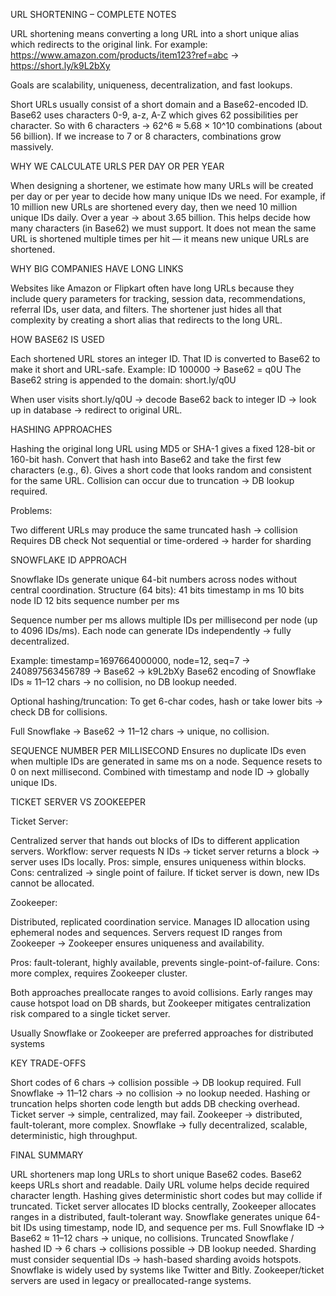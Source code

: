 URL SHORTENING – COMPLETE NOTES

URL shortening means converting a long URL into a short unique alias which redirects to the original link.
For example:
https://www.amazon.com/products/item123?ref=abc
→ https://short.ly/k9L2bXy

Goals are scalability, uniqueness, decentralization, and fast lookups.

Short URLs usually consist of a short domain and a Base62-encoded ID.
Base62 uses characters 0-9, a-z, A-Z which gives 62 possibilities per character.
So with 6 characters → 62^6 ≈ 5.68 × 10^10 combinations (about 56 billion).
If we increase to 7 or 8 characters, combinations grow massively.

WHY WE CALCULATE URLS PER DAY OR PER YEAR

When designing a shortener, we estimate how many URLs will be created per day or per year to decide
how many unique IDs we need. For example, if 10 million new URLs are shortened every day, then
we need 10 million unique IDs daily. Over a year → about 3.65 billion.
This helps decide how many characters (in Base62) we must support.
It does not mean the same URL is shortened multiple times per hit — it means new unique URLs are shortened.

WHY BIG COMPANIES HAVE LONG LINKS

Websites like Amazon or Flipkart often have long URLs because they include query parameters for
tracking, session data, recommendations, referral IDs, user data, and filters.
The shortener just hides all that complexity by creating a short alias that redirects to the long URL.

HOW BASE62 IS USED

Each shortened URL stores an integer ID. That ID is converted to Base62 to make it short and URL-safe.
Example:
ID 100000 → Base62 = q0U
The Base62 string is appended to the domain: short.ly/q0U

When user visits short.ly/q0U → decode Base62 back to integer ID → look up in database → redirect to original URL.

HASHING APPROACHES

Hashing the original long URL using MD5 or SHA-1 gives a fixed 128-bit or 160-bit hash.
Convert that hash into Base62 and take the first few characters (e.g., 6).
Gives a short code that looks random and consistent for the same URL.
Collision can occur due to truncation → DB lookup required.

Problems:

Two different URLs may produce the same truncated hash → collision
Requires DB check
Not sequential or time-ordered → harder for sharding

SNOWFLAKE ID APPROACH

Snowflake IDs generate unique 64-bit numbers across nodes without central coordination.
Structure (64 bits):
41 bits timestamp in ms
10 bits node ID
12 bits sequence number per ms

Sequence number per ms allows multiple IDs per millisecond per node (up to 4096 IDs/ms).
Each node can generate IDs independently → fully decentralized.

Example: timestamp=1697664000000, node=12, seq=7 → 240897563456789 → Base62 → k9L2bXy
Base62 encoding of Snowflake IDs ≈ 11–12 chars → no collision, no DB lookup needed.

Optional hashing/truncation:
To get 6-char codes, hash or take lower bits → check DB for collisions.

Full Snowflake → Base62 → 11–12 chars → unique, no collision.

SEQUENCE NUMBER PER MILLISECOND
Ensures no duplicate IDs even when multiple IDs are generated in same ms on a node.
Sequence resets to 0 on next millisecond.
Combined with timestamp and node ID → globally unique IDs.

TICKET SERVER VS ZOOKEEPER

Ticket Server:

Centralized server that hands out blocks of IDs to different application servers.
Workflow: server requests N IDs → ticket server returns a block → server uses IDs locally.
Pros: simple, ensures uniqueness within blocks.
Cons: centralized → single point of failure. If ticket server is down, new IDs cannot be allocated.

Zookeeper:

Distributed, replicated coordination service.
Manages ID allocation using ephemeral nodes and sequences.
Servers request ID ranges from Zookeeper → Zookeeper ensures uniqueness and availability.

Pros: fault-tolerant, highly available, prevents single-point-of-failure.
Cons: more complex, requires Zookeeper cluster.

Both approaches preallocate ranges to avoid collisions.
Early ranges may cause hotspot load on DB shards, but Zookeeper mitigates centralization risk compared to a single ticket server.

Usually Snowflake or Zookeeper are preferred approaches for distributed systems

KEY TRADE-OFFS

Short codes of 6 chars → collision possible → DB lookup required.
Full Snowflake → 11–12 chars → no collision → no lookup needed.
Hashing or truncation helps shorten code length but adds DB checking overhead.
Ticket server → simple, centralized, may fail.
Zookeeper → distributed, fault-tolerant, more complex.
Snowflake → fully decentralized, scalable, deterministic, high throughput.

FINAL SUMMARY

URL shorteners map long URLs to short unique Base62 codes.
Base62 keeps URLs short and readable.
Daily URL volume helps decide required character length.
Hashing gives deterministic short codes but may collide if truncated.
Ticket server allocates ID blocks centrally, Zookeeper allocates ranges in a distributed, fault-tolerant way.
Snowflake generates unique 64-bit IDs using timestamp, node ID, and sequence per ms.
Full Snowflake ID → Base62 ≈ 11–12 chars → unique, no collisions.
Truncated Snowflake / hashed ID → 6 chars → collisions possible → DB lookup needed.
Sharding must consider sequential IDs → hash-based sharding avoids hotspots.
Snowflake is widely used by systems like Twitter and Bitly.
Zookeeper/ticket servers are used in legacy or preallocated-range systems.